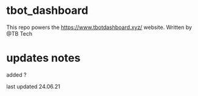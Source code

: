 # tbot_dashboard
This repo powers the https://www.tbotdashboard.xyz/ website. Written by @TB Tech

# updates notes
added ?


last updated 24.06.21
